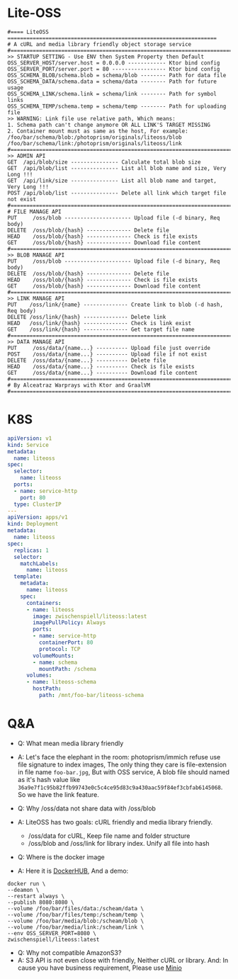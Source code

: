 # Lite-OSS

```text
#==== LiteOSS ==================================================================
# A cURL and media library friendly object storage service
#===============================================================================
>> STARTUP SETTING - Use ENV then System Property then Default
OSS_SERVER_HOST/server.host = 0.0.0.0 ------------ Ktor bind config
OSS_SERVER_PORT/server.port = 80 ----------------- Ktor bind config
OSS_SCHEMA_BLOB/schema.blob = schema/blob -------- Path for data file
OSS_SCHEMA_DATA/schema.data = schema/data -------- Path for future usage
OSS_SCHEMA_LINK/schema.link = schema/link -------- Path for symbol links
OSS_SCHEMA_TEMP/schema.temp = schema/temp -------- Path for uploading file
>> WARNING: Link file use relative path, Which means:
1. Schema path can't change anymore OR ALL LINK'S TARGET MISSING
2. Container mount must as same as the host, For example:
/foo/bar/schema/blob:/photoprism/originals/liteoss/blob
/foo/bar/schema/link:/photoprism/originals/liteoss/link
#===============================================================================
>> ADMIN API
GET  /api/blob/size --------------- Calculate total blob size
GET  /api/blob/list --------------- List all blob name and size, Very Long !!!
GET  /api/link/size --------------- List all blob name and target, Very Long !!!
POST /api/blob/list --------------- Delete all link which target file not exist
#===============================================================================
# FILE MANAGE API
PUT     /oss/blob --------------------- Upload file (-d binary, Req body)
DELETE  /oss/blob/{hash} -------------- Delete file
HEAD    /oss/blob/{hash} -------------- Check is file exists
GET     /oss/blob/{hash} -------------- Download file content
#===============================================================================
>> BLOB MANAGE API
PUT     /oss/blob --------------------- Upload file (-d binary, Req body)
DELETE  /oss/blob/{hash} -------------- Delete file
HEAD    /oss/blob/{hash} -------------- Check is file exists
GET     /oss/blob/{hash} -------------- Download file content
#===============================================================================
>> LINK MANAGE API
PUT    /oss/link/{name} -------------- Create link to blob (-d hash, Req body)
DELETE /oss/link/{hash} -------------- Delete link
HEAD   /oss/link/{hash} -------------- Check is link exist
GET    /oss/link/{hash} -------------- Get target file name
#===============================================================================
>> DATA MANAGE API
PUT     /oss/data/{name...} ---------- Upload file just override
POST    /oss/data/{name...} ---------- Upload file if not exist 
DELETE  /oss/data/{name...} ---------- Delete file
HEAD    /oss/data/{name...} ---------- Check is file exists
GET     /oss/data/{name...} ---------- Download file content
#===============================================================================
# By Alceatraz Warprays with Ktor and GraalVM
#===============================================================================
```

# K8S

```yaml
apiVersion: v1
kind: Service
metadata:
  name: liteoss
spec:
  selector:
    name: liteoss
  ports:
  - name: service-http
    port: 80
  type: ClusterIP
---
apiVersion: apps/v1
kind: Deployment
metadata:
  name: liteoss
spec:
  replicas: 1
  selector:
    matchLabels:
      name: liteoss
  template:
    metadata:
      name: liteoss
    spec:
      containers:
      - name: liteoss
        image: zwischenspiell/liteoss:latest
        imagePullPolicy: Always
        ports:
        - name: service-http
          containerPort: 80
          protocol: TCP
        volumeMounts:
        - name: schema
          mountPath: /schema
      volumes:
      - name: liteoss-schema
        hostPath:
          path: /mnt/foo-bar/liteoss-schema
```

# Q&A

- Q: What mean media library friendly
- A: Let's face the elephant in the room: photoprism/immich refuse use file signature to index images, The only thing they care is file-extension in file name `foo-bar.jpg`, But with OSS service, A blob file should named as it's hash value like `36a9e7f1c95b82ffb99743e0c5c4ce95d83c9a430aac59f84ef3cbfab6145068`. So we have the link feature.


- Q: Why /oss/data not share data with /oss/blob
- A: LiteOSS has two goals: cURL friendly and media library friendly.
    - /oss/data for cURL, Keep file name and folder structure
    - /oss/blob and /oss/link for library index. Unify all file into hash


- Q: Where is the docker image
- A: Here it is [DockerHUB](https://hub.docker.com/repository/docker/zwischenspiell/liteoss), And a demo:

```shell
docker run \
--deamon \
--restart always \
--publish 8080:8080 \
--volume /foo/bar/files/data:/scheam/data \
--volume /foo/bar/files/temp:/scheam/temp \
--volume /foo/bar/media/blob:/scheam/blob \
--volume /foo/bar/media/link:/scheam/link \
--env OSS_SERVER_PORT=8080 \
zwischenspiell/liteoss:latest
```

- Q: Why not compatible AmazonS3?
- A: S3 API is not even close with friendly, Neither cURL or library.
  And: In cause you have business requirement, Please use [Minio](https://min.io/)
